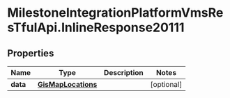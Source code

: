 # MilestoneIntegrationPlatformVmsResTfulApi.InlineResponse20111

## Properties
Name | Type | Description | Notes
------------ | ------------- | ------------- | -------------
**data** | [**GisMapLocations**](GisMapLocations.md) |  | [optional] 
